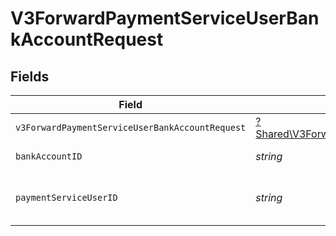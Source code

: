 # V3ForwardPaymentServiceUserBankAccountRequest


## Fields

| Field                                                                                                                         | Type                                                                                                                          | Required                                                                                                                      | Description                                                                                                                   |
| ----------------------------------------------------------------------------------------------------------------------------- | ----------------------------------------------------------------------------------------------------------------------------- | ----------------------------------------------------------------------------------------------------------------------------- | ----------------------------------------------------------------------------------------------------------------------------- |
| `v3ForwardPaymentServiceUserBankAccountRequest`                                                                               | [?Shared\V3ForwardPaymentServiceUserBankAccountRequest](../../Models/Shared/V3ForwardPaymentServiceUserBankAccountRequest.md) | :heavy_minus_sign:                                                                                                            | N/A                                                                                                                           |
| `bankAccountID`                                                                                                               | *string*                                                                                                                      | :heavy_check_mark:                                                                                                            | The bank account ID                                                                                                           |
| `paymentServiceUserID`                                                                                                        | *string*                                                                                                                      | :heavy_check_mark:                                                                                                            | The payment service user ID                                                                                                   |